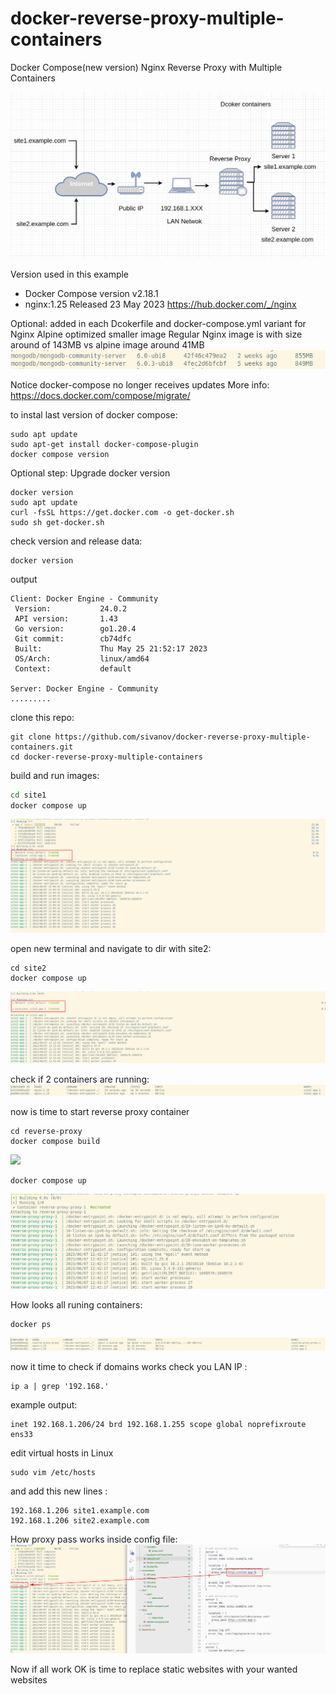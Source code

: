 # docker-reverse-proxy-multiple-containers
Docker Compose(new version) Nginx Reverse Proxy with Multiple Containers

![](./screenshots/diagram.png)

Version used in this example
- Docker Compose version v2.18.1
- nginx:1.25 Released 23 May 2023 https://hub.docker.com/_/nginx

Optional: added in each Dcokerfile and docker-compose.yml variant for Nginx Alpine optimized smaller image
Regular Nginx image is with size around of 143MB vs alpine image around 41MB
![](./screenshots/nginx-vs-alpine-version-size-comparison.png)

Notice docker-compose no longer receives updates 
More info: https://docs.docker.com/compose/migrate/

to instal last version of docker compose:
```
sudo apt update
sudo apt-get install docker-compose-plugin
docker compose version
```

Optional step: Upgrade docker version
```
docker version
sudo apt update
curl -fsSL https://get.docker.com -o get-docker.sh
sudo sh get-docker.sh
```
check version and release data:
```
docker version
```
output
```
Client: Docker Engine - Community
 Version:           24.0.2
 API version:       1.43
 Go version:        go1.20.4
 Git commit:        cb74dfc
 Built:             Thu May 25 21:52:17 2023
 OS/Arch:           linux/amd64
 Context:           default

Server: Docker Engine - Community
.........
```

clone this repo:
```
git clone https://github.com/sivanov/docker-reverse-proxy-multiple-containers.git
cd docker-reverse-proxy-multiple-containers
```

build and run images:
```sh
cd site1
docker compose up
```
![](./screenshots/001.png)

open new terminal and navigate to dir with site2:
```
cd site2
docker compose up
```
![](./screenshots/002.png)


check if 2 containers are running:
![](./screenshots/003.png)

now is time to start reverse proxy container
```
cd reverse-proxy
docker compose build
```
![](./screenshots/004.png)

```
docker compose up
```
![](./screenshots/005.png)

How looks all runing containers:
```
docker ps
```
![](./screenshots/006-docker-ps.png)


now it time to check if domains works 
check you LAN IP :
```
ip a | grep '192.168.'
```
example output:
```
inet 192.168.1.206/24 brd 192.168.1.255 scope global noprefixroute ens33
```


edit virtual hosts in Linux
```
sudo vim /etc/hosts
```

and add this new lines :
```
192.168.1.206 site1.example.com
192.168.1.206 site2.example.com
```

How proxy pass works inside config file:
![](./screenshots/how-proxy-pass-works.png)

Now if all work OK is time to replace static websites with your wanted websites